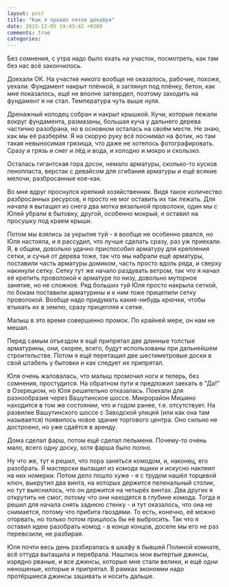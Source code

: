 ```yaml
---
layout: post
title: "Как я провёл пятое декабря"
date: 2015-12-05 19:43:42 +0300
comments: true
categories: 
---
```

Без сомнения, с утра надо было ехать на участок, посмотреть, как там без нас всё закончилось.

Доехали ОК. На участке никого вообще не оказалось, рабочие, похоже, уехали. Фундамент накрыт плёнкой, я заглянул под плёнку, бетон, как мне показалось, ещё не вполне затвердел, поэтому заходить на фундамент я не стал. Температура чуть выше нуля.

Дренажный колодец собран и накрыт крышкой. Кучи, которые лежали вокруг фундамента, размазаны, большая куча у дальнего дерева частично разобрана, но в основном осталась на своём месте. Не знаю, как мы её разберём. Я на скорую руку всё поснимал на фотик, но там такая невыносимая грязища, что даже не хотелось фотографировать. Сразу и грязь и снег и лёд и вода, и холодно и мокро и скользко. 

Осталась гигантская гора досок, немало арматуры, сколько-то кусков пенопласта, верстак с девайсом для сгибания арматуры и ещё всякие мелочи, разбросанные кое-как.

Во мне вдруг проснулся крепкий хозяйственник. Видя такое количество разбросанных ресурсов, я просто не мог оставить их так лежать. Для начала я вытащил из снега два мотка вязальной проволоки, один мы с Юлей убрали в бытовку, другой, особенно мокрый, я оставил на просушку под краем крыши. 

Потом мы взялись за укрытие туй - я вообще не особенно рвался, но Юля настояла, и я рассудил, что лучше сделать сразу, раз уж приехали. Я, в общем, довольно удачно приспособил арматуру для крепления сетки, и сучья от дерева тоже, так что мы набрали ещё арматуры, поставили часть арматуры домиком, часть просто вдоль ряда, и сверху накинули сетку. Сетку тут же начало раздувать ветром, так что я начал её крепить проволокой к арматуре по низу, довольно муторное занятие, но не сложное. Ряд больших туй Юля просто накрыла сеткой, по бокам поставили арматурины и к ним тоже прицепили сетку проволокой. Вообще надо придумать какие-нибудь крючки, чтобы втыкать их в землю, сразу прицепляя к сетке.
 
Малыш в это время совершенно промок. По крайней мере, он нам не мешал.

Перед самым отъездом я ещё припрятал две длинные толстые арматурины, они, скорее, всего, будут использованы при дальнейшем строительстве. Потом я ещё перетащил две шестиметровые доски в свой штабель у бытовки и как следует их припрятал.

Юля очень жаловалась, что малыш промочил ноги и теперь, без сомнения, простудится. На обратном пути я предложил заехать в "Да!" в Озерецком, но Юля решительно отказалась. Поехали для разнообразия через Вашутинское шоссе. Микрорайон Мишино находится в том же состоянии, что и годом ранее, т.е. отсутствует. На развилке Вашутинского шоссе с Заводской улицей (или как она там называется) появилось новое здание торгового центра. Оно сильно не достроено, но уже сдаётся в аренду.

Дома сделал фарш, потом ещё сделал пельмени. Почему-то очень мало, всего одну доску, хотя фарша было полно.

Ну что же, тут я решил, что пора заняться комодом, и, наконец, его разобрать. Я мастерски вытащил из комода ящики и искусно наклеил на них номерки. Потом дело пошло хуже - я с трудом нашёл торцевой ключ, выкрутил два винта, на которых держится пеленальный столик, но тут выяснилось, что он держится на четырёх винтах. Два других я открутить не смог, потому что они находятся в глубине комода. Тогда я решил для начала снять заднюю стенку - и тут оказалось, что она не снимается, потому что прибита гвоздями. То есть, конечно, её можно оторвать, но только потом пришлось бы её выбросить. Так что я оставил идею разобрать комод - в конце концов, доселе мы его не раз перевозили, не разбирая.

Юля почти весь день разбиралась в шкафу в бывшей Полиной комнате, всё оттуда вытащила и перебрала. Нашлись мои вытертые джинсы, изрядно рваные, и все джинсы, которые мне стали велики, и ещё одни неношеные, которые я припрятал. В рамках экономии надо протёршиеся джинсы зашивать и носить дальше.